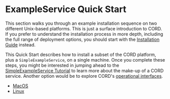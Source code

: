 # ExampleService Quick Start

This section walks you through an example installation sequence on two different Unix-based platforms. This is just a surface introduction to CORD. If you prefer to understand the installation process in more depth, including the full range of deployment options, you should start with the [Installation Guide](README.md) instead.

This Quick Start describes how to install a subset of the CORD platform, plus a `SimpleExampleService`, on a single machine. Once you complete these steps, you might be interested in jumping ahead to the [SimpleExampleService Tutorial](simpleexampleservice/simple-example-service.md) to learn more about the make-up of a CORD service. Another option would be to explore CORD's [operational interfaces](operating_cord/general.md).

* [MacOS](macos.md)
* [Linux](linux.md)
